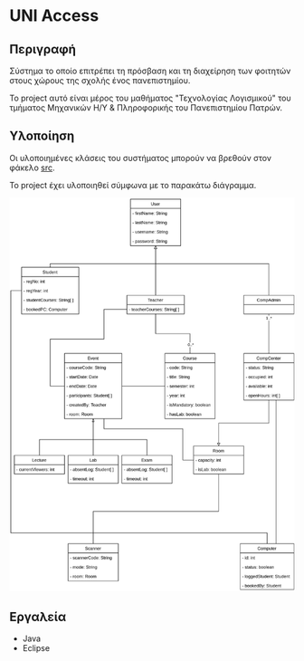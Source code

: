 # UNI Access

## Περιγραφή

Σύστημα το οποίο επιτρέπει τη πρόσβαση και τη διαχείρηση των φοιτητών στους χώρους της σχολής ένος πανεπιστημίου.

Το project αυτό είναι μέρος του μαθήματος "Τεχνολογίας Λογισμικού" του τμήματος Μηχανικών Η/Υ & Πληροφορικής του Πανεπιστημίου Πατρών.

## Υλοποίηση

Οι υλοποιημένες κλάσεις του συστήματος μπορούν να βρεθούν στον φάκελο [src](src).

Το project έχει υλοποιηθεί σύμφωνα με το παρακάτω διάγραμμα.

![domain_model](domain_model.png)

## Εργαλεία
- Java
- Eclipse
